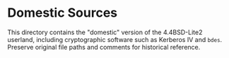 # Domestic Sources

This directory contains the "domestic" version of the 4.4BSD-Lite2 userland,
including cryptographic software such as Kerberos IV and `bdes`.
Preserve original file paths and comments for historical reference.
